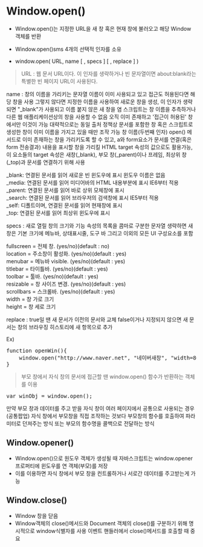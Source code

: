Window.open()
========
+ Window.open()는 지정한 URL을 새 창 혹은 현재 창에 불러오고 해당 Window 객체를 반환
+ Window.open()sms 4개의 선택적 인자를 소유

+ window.open( URL, name [ , specs ] [ , replace ] )
> URL : 웹 문서 URL이다. 이 인자를 생략하거나 빈 문자열이면 about:blank라는 특별한 빈 페이지 URL이 사용된다.
  
  name : 창의 이름을 가리키는 문자열 이름이 이미 사용되고 있고 접근도 허용된다면 해당 창을 사용
  그렇지 않다면 지정한 이름을 사용하여 새로운 창을 생성, 이 인자가 생략되면 "_blank"가 사용되고 이름 붙지 않은 새 창을 염
  스크립트는 창 이름을 추측하거나 다른 웹 애플리케이션상의 창을 사용할 수 없음 오직 이미 존재하고 '접근이 허용된' 창에서만 이것이 가능
  대략적으로는 동일 출처 정책상 문서를 포함한 창 혹은 스크립트로 생성한 창이 이미 이름을 가지고 있을 때만 조작 가능 
  창 이름(두번째 인자) open() 메서드로 이미 존재하는 창을 가리키도록 할 수 있고, a와 form요소가 문서를 연결(혹은 form 전송결과) 
  내용을 표시할 창을 가리킬 HTML target 속성의 값으로도 활용가능, 
  이 요소들의 target 속성은 새창(_blank), 부모 창(_parent)이나 프레임, 최상위 창(_top)과 문서를 연결하기 위해 사용

  _blank: 연결된 문서를 읽어 새로운 빈 윈도우에 표시 윈도우 이름은 없음    
  _media: 연결된 문서를 읽어 미디어바의 HTML 내용부분에 표시 IE6부터 적용    
  _parent: 연결된 문서를 읽어 바로 상위 모체창에 표시    
  _search: 연결된 문서를 읽어 브라우저의 검색창에 표시 IE5부터 적용    
  _self: 디폴트이며, 연결된 문서를 읽어 현재창에 표시    
  _top: 연결된 문서를 읽어 최상위 윈도우에 표시    

  specs : 새로 열릴 창의 크기와 기능 속성의 목록을 콤마로 구분한 문자열
  생략하면 새 창은 기본 크기에 메뉴바, 상태표시줄, 도구 바 그리고 이외의 모든 UI 구성요소를 포함 

  fullscreen = 전체 창. (yes/no)(default : no)    
  location = 주소창이 활성화. (yes/no)(default : yes)    
  menubar = 메뉴바 visible. (yes/no)(default : yes)    
  titlebar = 타이틀바. (yes/no)(default : yes)    
  toolbar = 툴바. (yes/no)(default : yes)    
  resizable = 창 사이즈 변경. (yes/no)(default : yes)    
  scrollbars = 스크롤바. (yes/no)(default : yes)    
  width = 창 가로 크기    
  height = 창 세로 크기    

  replace : true일 땐 새 문서가 이전의 문서와 교체 false이거나 지정되지 않으면 새 문서는 창의 브라우징 히스토리에 새 항목으로 추가

Ex)
<pre>function openWin(){  
    window.open("http://www.naver.net", "네이버새창", "width=800, height=700, toolbar=no, menubar=no, scrollbars=no, resizable=yes" );  
}</pre>


> 부모 창에서 자식 창의 문서에 접근할 땐 window.open() 함수가 반환하는 객체를 이용 
  <pre>var winObj = window.open();</pre>
  만약 부모 창과 데이터를 주고 받을 자식 창이 여러 페이지에서 공통으로 사용되는 경우(공통팝업)
  자식 창에서 부모창을 직접 조작하는 것보다 부모창의 함수를 호출하여 파라미터로 던져주는 방식
  또는 부모의 함수명을 콜백으로 전달하는 방식


Window.opener()
-----------
+ Window.open()으로 원도우 객체가 생성될 때 자바스크립트는 window.opener 프로퍼티에 윈도우를 연 객체(부모)를 저장
+ 이를 이용하면 자식 창에서 부모 창을 컨트롤하거나 서로간 데이터를 주고받는게 가능


Window.close()
---------
+ Window 창을 닫음
+ Window객체의 close()메서드와 Document 객체의 close()를 구분하기 위해 명시적으로 window식별자를 사용
  이벤트 핸들러에서 close()메서드를 호출할 때 중요
